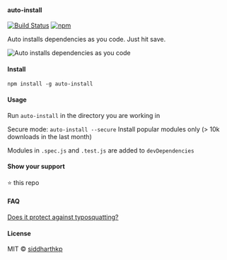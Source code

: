#### auto-install

[![Build
Status](https://travis-ci.org/siddharthkp/auto-install.svg)](https://travis-ci.org/siddharthkp/auto-install)
[![npm](https://img.shields.io/npm/dm/auto-install.svg?maxAge=2592000)](https://www.npmjs.com/package/auto-install)

Auto installs dependencies as you code. Just hit save.

![Auto installs dependencies as you code](https://dl.dropboxusercontent.com/u/23355164/auto-install.gif)

#### Install

`npm install -g auto-install`

#### Usage

Run `auto-install` in the directory you are working in

Secure mode: `auto-install --secure` Install popular modules only (> 10k downloads in the last month)

Modules in `.spec.js` and `.test.js` are added to `devDependencies`

#### Show your support

:star: this repo

#### FAQ

[Does it protect against typosquatting?](https://github.com/siddharthkp/auto-install/issues/6)

#### License

MIT © [siddharthkp](https://github.com/siddharthkp)
